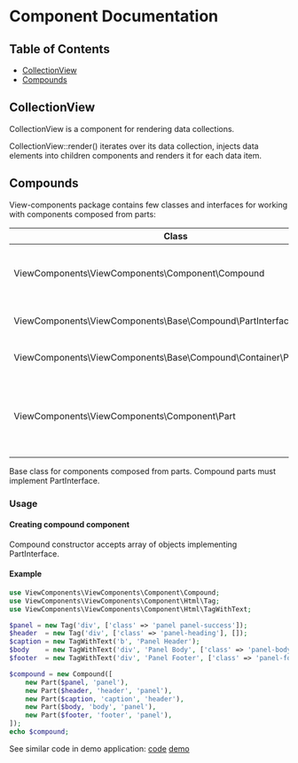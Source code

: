 Component Documentation
===

## Table of Contents 

- [CollectionView](#collectionview)
- [Compounds](#compounds)
## CollectionView

CollectionView is a component for rendering data collections.
 
CollectionView::render() iterates over its data collection,
injects data elements into children components and renders it for each data item.

## Compounds

View-components package contains few classes and interfaces for working with components composed from parts:

Class | Description
 --- | ---
 ViewComponents\ViewComponents\Component\Compound | Base class for components composed from parts
 ViewComponents\ViewComponents\Base\Compound\PartInterface | Interface for compound part
 ViewComponents\ViewComponents\Base\Compound\Container\PartInterface | Interface for compound part
 ViewComponents\ViewComponents\Component\Part | Wrapper that allows to use any component as compound part 

Base class for components composed from parts.
Compound parts must implement PartInterface.

### Usage

#### Creating compound component

Compound constructor accepts array of objects implementing PartInterface.

#### Example

```php
use ViewComponents\ViewComponents\Component\Compound;
use ViewComponents\ViewComponents\Component\Html\Tag;
use ViewComponents\ViewComponents\Component\Html\TagWithText;

$panel = new Tag('div', ['class' => 'panel panel-success']);
$header  = new Tag('div', ['class' => 'panel-heading'], []);
$caption = new TagWithText('b', 'Panel Header');
$body    = new TagWithText('div', 'Panel Body', ['class' => 'panel-body']);
$footer  = new TagWithText('div', 'Panel Footer', ['class' => 'panel-footer']);

$compound = new Compound([
    new Part($panel, 'panel'),
    new Part($header, 'header', 'panel'),
    new Part($caption, 'caption', 'header'),
    new Part($body, 'body', 'panel'),
    new Part($footer, 'footer', 'panel'),
]);
echo $compound;
```

See similar code in demo application: 
[code](https://github.com/view-components/view-components/blob/master/tests/webapp/Controller.php#L252)
[demo](http://view-components.herokuapp.com/index.php/demo6)